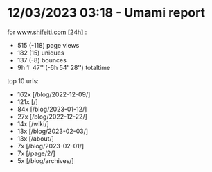 # 12/03/2023 03:18 - Umami report
for www.shifeiti.com [24h] :

 - 515 (-118) page views
 - 182 (15) uniques
 - 137 (-8) bounces
 - 9h 1' 47'' (-6h 54' 28'') totaltime


top 10 urls:
 - 162x [/blog/2022-12-09/]
 - 121x [/]
 - 84x [/blog/2023-01-12/]
 - 27x [/blog/2022-12-22/]
 - 14x [/wiki/]
 - 13x [/blog/2023-02-03/]
 - 13x [/about/]
 - 7x [/blog/2023-02-01/]
 - 7x [/page/2/]
 - 5x [/blog/archives/]


